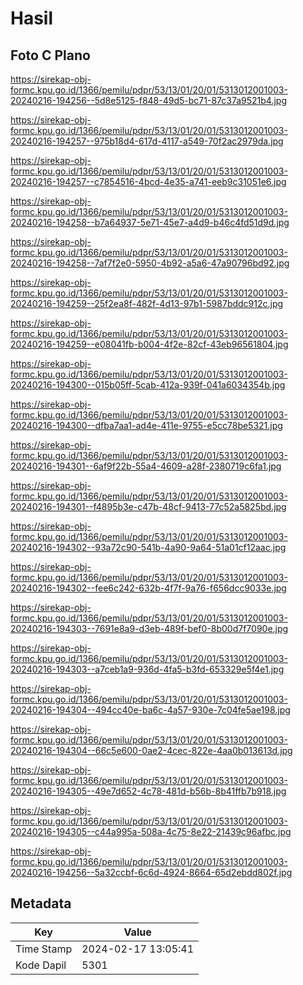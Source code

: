 # Hasil

## Foto C Plano

https://sirekap-obj-formc.kpu.go.id/1366/pemilu/pdpr/53/13/01/20/01/5313012001003-20240216-194256--5d8e5125-f848-49d5-bc71-87c37a9521b4.jpg

https://sirekap-obj-formc.kpu.go.id/1366/pemilu/pdpr/53/13/01/20/01/5313012001003-20240216-194257--975b18d4-617d-4117-a549-70f2ac2979da.jpg

https://sirekap-obj-formc.kpu.go.id/1366/pemilu/pdpr/53/13/01/20/01/5313012001003-20240216-194257--c7854516-4bcd-4e35-a741-eeb9c31051e6.jpg

https://sirekap-obj-formc.kpu.go.id/1366/pemilu/pdpr/53/13/01/20/01/5313012001003-20240216-194258--b7a64937-5e71-45e7-a4d9-b46c4fd51d9d.jpg

https://sirekap-obj-formc.kpu.go.id/1366/pemilu/pdpr/53/13/01/20/01/5313012001003-20240216-194258--7af7f2e0-5950-4b92-a5a6-47a90796bd92.jpg

https://sirekap-obj-formc.kpu.go.id/1366/pemilu/pdpr/53/13/01/20/01/5313012001003-20240216-194259--25f2ea8f-482f-4d13-97b1-5987bddc912c.jpg

https://sirekap-obj-formc.kpu.go.id/1366/pemilu/pdpr/53/13/01/20/01/5313012001003-20240216-194259--e08041fb-b004-4f2e-82cf-43eb96561804.jpg

https://sirekap-obj-formc.kpu.go.id/1366/pemilu/pdpr/53/13/01/20/01/5313012001003-20240216-194300--015b05ff-5cab-412a-939f-041a6034354b.jpg

https://sirekap-obj-formc.kpu.go.id/1366/pemilu/pdpr/53/13/01/20/01/5313012001003-20240216-194300--dfba7aa1-ad4e-411e-9755-e5cc78be5321.jpg

https://sirekap-obj-formc.kpu.go.id/1366/pemilu/pdpr/53/13/01/20/01/5313012001003-20240216-194301--6af9f22b-55a4-4609-a28f-2380719c6fa1.jpg

https://sirekap-obj-formc.kpu.go.id/1366/pemilu/pdpr/53/13/01/20/01/5313012001003-20240216-194301--f4895b3e-c47b-48cf-9413-77c52a5825bd.jpg

https://sirekap-obj-formc.kpu.go.id/1366/pemilu/pdpr/53/13/01/20/01/5313012001003-20240216-194302--93a72c90-541b-4a90-9a64-51a01cf12aac.jpg

https://sirekap-obj-formc.kpu.go.id/1366/pemilu/pdpr/53/13/01/20/01/5313012001003-20240216-194302--fee6c242-632b-4f7f-9a76-f656dcc9033e.jpg

https://sirekap-obj-formc.kpu.go.id/1366/pemilu/pdpr/53/13/01/20/01/5313012001003-20240216-194303--7691e8a9-d3eb-489f-bef0-8b00d7f7090e.jpg

https://sirekap-obj-formc.kpu.go.id/1366/pemilu/pdpr/53/13/01/20/01/5313012001003-20240216-194303--a7ceb1a9-936d-4fa5-b3fd-653329e5f4e1.jpg

https://sirekap-obj-formc.kpu.go.id/1366/pemilu/pdpr/53/13/01/20/01/5313012001003-20240216-194304--494cc40e-ba6c-4a57-930e-7c04fe5ae198.jpg

https://sirekap-obj-formc.kpu.go.id/1366/pemilu/pdpr/53/13/01/20/01/5313012001003-20240216-194304--66c5e600-0ae2-4cec-822e-4aa0b013613d.jpg

https://sirekap-obj-formc.kpu.go.id/1366/pemilu/pdpr/53/13/01/20/01/5313012001003-20240216-194305--49e7d652-4c78-481d-b56b-8b41ffb7b918.jpg

https://sirekap-obj-formc.kpu.go.id/1366/pemilu/pdpr/53/13/01/20/01/5313012001003-20240216-194305--c44a995a-508a-4c75-8e22-21439c96afbc.jpg

https://sirekap-obj-formc.kpu.go.id/1366/pemilu/pdpr/53/13/01/20/01/5313012001003-20240216-194256--5a32ccbf-6c6d-4924-8664-65d2ebdd802f.jpg


## Metadata

| Key        | Value               |
| ---------- | ------------------- |
| Time Stamp | 2024-02-17 13:05:41 |
| Kode Dapil | 5301                |



